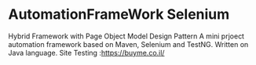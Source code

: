 # AutomationFrameWork Selenium
Hybrid Framework with Page Object Model Design Pattern
A mini prjoect automation framework based on Maven, Selenium and TestNG. 
Written on Java language. 
Site Testing :https://buyme.co.il/


